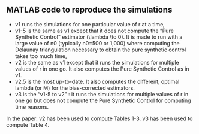 ## MATLAB code to reproduce the simulations

- v1 runs the simulations for one particular value of r at a time,
- v1-5 is the same as v1 except that it does not compute the “Pure Synthetic Control” estimator (\lambda \to 0). It is made to run with a large value of n0 (typically n0=500 or 1,000) where computing the Delaunay triangulation necessary to obtain the pure synthetic control takes too much time,
- v2 is the same as v1 except that it runs the simulations for multiple values of r in one go. It also computes the Pure Synthetic Control as in v1.
- v2.5 is the most up-to-date. It also computes the different, optimal lambda (or M) for the bias-corrected estimators.
- v3 is the “v1-5 to v2” : it runs the simulations for multiple values of r in one go but does not compute the Pure Synthetic Control for computing time reasons.

In the paper: v2 has been used to compute Tables 1-3. v3 has been used to compute Table 4.
